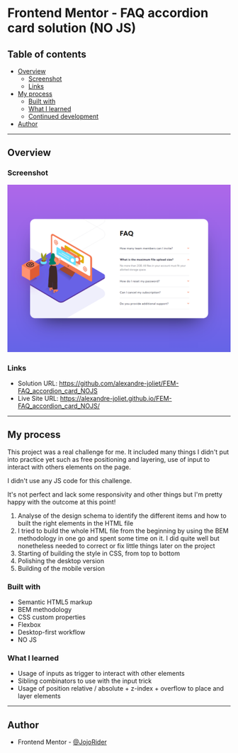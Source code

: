 # Frontend Mentor - FAQ accordion card solution (NO JS)

## Table of contents

- [Overview](#overview)
  - [Screenshot](#screenshot)
  - [Links](#links)
- [My process](#my-process)
  - [Built with](#built-with)
  - [What I learned](#what-i-learned)
  - [Continued development](#continued-development)
- [Author](#author)

---

## Overview

### Screenshot

![](./design/ResultsScreenshot_2023-06-07_23-28-33.png)


### Links

- Solution URL: https://github.com/alexandre-joliet/FEM-FAQ_accordion_card_NOJS
- Live Site URL: https://alexandre-joliet.github.io/FEM-FAQ_accordion_card_NOJS/

---

## My process

This project was a real challenge for me. It included many things I didn't put into practice yet such as free positioning and layering, use of input to interact with others elements on the page.

I didn't use any JS code for this challenge.

It's not perfect and lack some responsivity and other things but I'm pretty happy with the outcome at this point!


1. Analyse of the design schema to identify the different items and how to built the right elements in the HTML file
2. I tried to build the whole HTML file from the beginning by using the BEM methodology in one go and spent some time on it. I did quite well but nonetheless needed to correct or fix little things later on the project
3. Starting of building the style in CSS, from top to bottom
4. Polishing the desktop version
5. Building of the mobile version


### Built with

- Semantic HTML5 markup
- BEM methodology
- CSS custom properties
- Flexbox
- Desktop-first workflow
- NO JS


### What I learned

- Usage of inputs as trigger to interact with other elements
- Sibling combinators to use with the input trick
- Usage of position relative / absolute + z-index + overflow to place and layer elements


---

## Author

- Frontend Mentor - [@JojoRider](https://www.frontendmentor.io/profile/JojoRider)